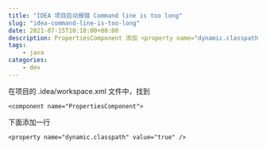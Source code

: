 ```yaml
---
title: "IDEA 项目启动报错 Command line is too long"
slug: "idea-command-line-is-too-long"
date: 2021-07-15T10:10:00+08:00
description: PropertiesComponent 添加 <property name="dynamic.classpath" value="true" />
tags: 
    - java
categories:
    - dev
---
```


在项目的 .idea/workspace.xml 文件中，找到 

`<component name="PropertiesComponent">`

下面添加一行

`<property name="dynamic.classpath" value="true" />`